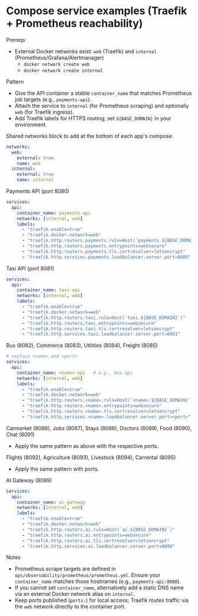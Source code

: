 # Compose service examples (Traefik + Prometheus reachability)

Prereqs
- External Docker networks exist: `web` (Traefik) and `internal` (Prometheus/Grafana/Alertmanager)
  - `docker network create web`
  - `docker network create internal`

Pattern
- Give the API container a stable `container_name` that matches Prometheus job targets (e.g., `payments-api`).
- Attach the service to `internal` (for Prometheus scraping) and optionally `web` (for Traefik ingress).
- Add Traefik labels for HTTPS routing; set `${BASE_DOMAIN}` in your environment.

Shared networks block to add at the bottom of each app's compose:
```yaml
networks:
  web:
    external: true
    name: web
  internal:
    external: true
    name: internal
```

Payments API (port 8080)
```yaml
services:
  api:
    container_name: payments-api
    networks: [internal, web]
    labels:
      - "traefik.enable=true"
      - "traefik.docker.network=web"
      - "traefik.http.routers.payments.rule=Host(`payments.${BASE_DOMAIN}`)"
      - "traefik.http.routers.payments.entrypoints=websecure"
      - "traefik.http.routers.payments.tls.certresolver=letsencrypt"
      - "traefik.http.services.payments.loadbalancer.server.port=8080"
```

Taxi API (port 8081)
```yaml
services:
  api:
    container_name: taxi-api
    networks: [internal, web]
    labels:
      - "traefik.enable=true"
      - "traefik.docker.network=web"
      - "traefik.http.routers.taxi.rule=Host(`taxi.${BASE_DOMAIN}`)"
      - "traefik.http.routers.taxi.entrypoints=websecure"
      - "traefik.http.routers.taxi.tls.certresolver=letsencrypt"
      - "traefik.http.services.taxi.loadbalancer.server.port=8081"
```

Bus (8082), Commerce (8083), Utilities (8084), Freight (8085)
```yaml
# replace <name> and <port>
services:
  api:
    container_name: <name>-api   # e.g., bus-api
    networks: [internal, web]
    labels:
      - "traefik.enable=true"
      - "traefik.docker.network=web"
      - "traefik.http.routers.<name>.rule=Host(`<name>.${BASE_DOMAIN}`)"
      - "traefik.http.routers.<name>.entrypoints=websecure"
      - "traefik.http.routers.<name>.tls.certresolver=letsencrypt"
      - "traefik.http.services.<name>.loadbalancer.server.port=<port>"
```

Carmarket (8086), Jobs (8087), Stays (8088), Doctors (8089), Food (8090), Chat (8091)
- Apply the same pattern as above with the respective ports.

Flights (8092), Agriculture (8093), Livestock (8094), Carrental (8095)
- Apply the same pattern with ports.

AI Gateway (8099)
```yaml
services:
  api:
    container_name: ai-gateway
    networks: [internal, web]
    labels:
      - "traefik.enable=true"
      - "traefik.docker.network=web"
      - "traefik.http.routers.ai.rule=Host(`ai.${BASE_DOMAIN}`)"
      - "traefik.http.routers.ai.entrypoints=websecure"
      - "traefik.http.routers.ai.tls.certresolver=letsencrypt"
      - "traefik.http.services.ai.loadbalancer.server.port=8099"
```

Notes
- Prometheus scrape targets are defined in `ops/observability/prometheus/prometheus.yml`. Ensure your `container_name` matches those hostnames (e.g., `payments-api:8080`).
- If you cannot set `container_name`, alternatively add a static DNS name via an external Docker network alias on `internal`.
- Keep ports published (`ports:`) for local access; Traefik routes traffic via the `web` network directly to the container port.
